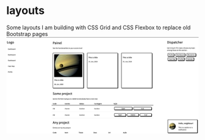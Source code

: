 # layouts
Some layouts I am building with CSS Grid and CSS Flexbox to replace old Bootstrap pages
![image info](./screen.png)
